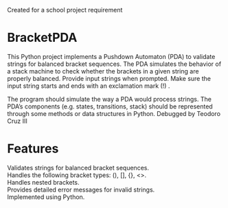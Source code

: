 Created for a school project requirement

# BracketPDA
This Python project implements a Pushdown Automaton (PDA) to validate strings for balanced bracket sequences. The PDA simulates the behavior of a stack machine to check whether the brackets in a given string are properly balanced. Provide input strings when prompted. Make sure the input string starts and ends with an exclamation mark (!) .

The program should simulate the way a PDA would process strings. The PDA’s components (e.g. states, transitions, stack) should be represented through some methods or data structures in Python.
Debugged by Teodoro Cruz III


# Features <br />
Validates strings for balanced bracket sequences.  <br />
Handles the following bracket types: (), [], {}, <>.  <br />
Handles nested brackets.  <br />
Provides detailed error messages for invalid strings.  <br />
Implemented using Python.  <br />
